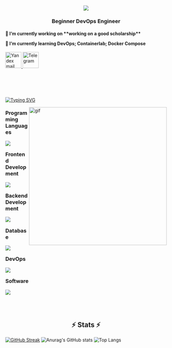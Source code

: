 <!--https://streak-stats.demolab.com/demo/-->
<!--https://readme-typing-svg.herokuapp.com/demo/-->

<h1 align="center">
    <img src="https://readme-typing-svg.herokuapp.com/?font=Righteous&size=35&color=8122F7&center=true&vCenter=true&width=500&height=70&duration=4000&lines=Hi+There!;I'm+ITMO+Student;">
</h1>

<h3 align="center">Beginner DevOps Engineer</h3>
<h4>
  <div>  
  🔭 I’m currently working on **working on a good scholarship**
 
 🌱 I’m currently learning **DevOps; Containerlab; Docker Compose**
  </div>
</h4>

<div>
  <a href="mailto:sir.fomin-job@yandex.ru">
    <img src="https://github.com/DeFomin/DeFomin/assets/90705279/180daf82-5867-427d-99a7-40fa24703898" alt="Yandex mail" width="50" height="50" />
  </a>
  
  <a href="https://t.me/defamine/" target="_blank">
    <img src="https://github.com/DeFomin/DeFomin/assets/90705279/368b123c-372c-4e9e-9ba4-b25b05003f12" alt="Telegram" width="50" height="50" />
  </a>

</div>


<h1></h1>
<br></br>

<a href="https://git.io/typing-svg"><img src="https://readme-typing-svg.herokuapp.com?font=Righteous&size=35&color=8122F7&weight=900&duration=3500&pause=100&width=635&height=70&lines=Working+On;...;ERROR+404;sudo+reboot;%24%25465%24%24%5E%24%2549-2fekf0008-2309-%23%40w%23(*7dw6543hwq3674445679%23%23%24834232ndaem3242%25%23%24fesfe23%25;...;..." alt="Typing SVG" /></a>

<img align="right" src="https://media3.giphy.com/media/lkceXNDw4Agryfrwz8/giphy.gif?cid=ecf05e476ibnrticzkxtjbew6da2icxpwwddyi1end7t96gm&ep=v1_gifs_search&rid=giphy.gif&ct=g" alt="gif" width="430" >

  
<h3>
  
  Programming Languages  
  
  <img align="up" src="https://skillicons.dev/icons?i=github,python,javascript,java"/><br>  

  Frontend Development  
  
  <img src="https://skillicons.dev/icons?i=html,css" /><br>  
  
  Backend Development  
  
  <img src="https://skillicons.dev/icons?i=nginx" /><br>  
  
  Database  
  
  <img src="https://skillicons.dev/icons?i=cassandra,mysql" /><br>  
  
  DevOps  
  
  <img src="https://skillicons.dev/icons?i=bash,docker,jenkins" /><br>  
  
  Software  
  
  <img src="https://skillicons.dev/icons?i=photoshop,blender,illustrator,c4d" /><br>  

</h3>

<br></br>
<h2 align="center">⚡ Stats ⚡</h2>

[![GitHub Streak](https://streak-stats.demolab.com/?user=DeFomin&theme=midnight-purple&hide_border=false)](https://git.io/streak-stats) 
![Anurag's GitHub stats](https://github-readme-stats.vercel.app/api?username=DeFomin&show_icons=true&theme=midnight-purple)
![Top Langs](https://github-readme-stats.vercel.app/api/top-langs/?username=DeFomin&layout=compact&theme=midnight-purple&hide_border=false)

